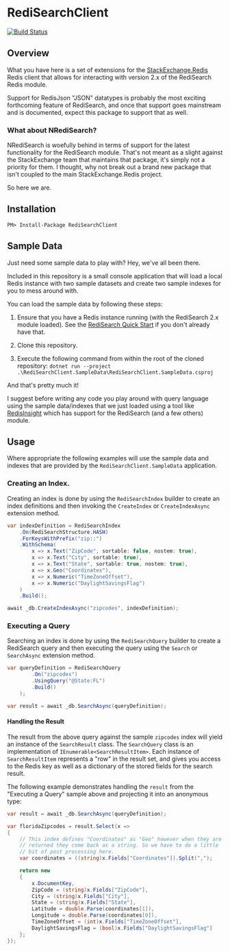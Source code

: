 # RediSearchClient
[![Build Status](https://github.com/tombatron/RedisSearchClient/actions/workflows/dotnet.yml/badge.svg)](https://github.com/tombatron/RedisSearchClient/actions/workflows/dotnet.yml)

## Overview

What you have here is a set of extensions for the [StackExchange.Redis](https://github.com/StackExchange/StackExchange.Redis) Redis client that allows for interacting with version 2.x of the RediSearch Redis module. 

Support for RedisJson "JSON" datatypes is probably the most exciting forthcoming feature of RediSearch, and once that support goes mainstream and is documented, expect this package to support that as well. 

### What about NRediSearch?

NRediSearch is woefully behind in terms of support for the latest functionality for the RediSearch module. That's not meant as a slight against the StackExchange team that maintains that package, it's simply not a priority for them. I thought, why not break out a brand new package that isn't coupled to the main StackExchange.Redis project. 

So here we are. 

## Installation

```
PM> Install-Package RediSearchClient
```

## Sample Data

Just need some sample data to play with? Hey, we've all been there. 

Included in this repository is a small console application that will load a local Redis instance with two sample datasets and create two sample indexes for you to mess around with. 

You can load the sample data by following these steps:

1. Ensure that you have a Redis instance running (with the RediSearch 2.x module loaded). See the [RediSearch Quick Start](https://oss.redislabs.com/redisearch/Quick_Start/) if you don't already have that. 

2. Clone this repository. 

3. Execute the following command from within the root of the cloned repository: `dotnet run --project .\RediSearchClient.SampleData\RediSearchClient.SampleData.csproj`

And that's pretty much it!

I suggest before writing any code you play around with query language using the sample data/indexes that we just loaded using a tool like [RedisInsight](https://redislabs.com/redis-enterprise/redis-insight/) which has support for the RediSearch (and a few others) module.

## Usage

Where appropriate the following examples will use the sample data and indexes that are provided by the `RediSearchClient.SampleData` application.

### Creating an Index.

Creating an index is done by using the `RediSearchIndex` builder to create an index definitions and then invoking the `CreateIndex` or `CreateIndexAsync` extension method. 

```csharp
var indexDefinition = RediSearchIndex
    .On(RediSearchStructure.HASH)
    .ForKeysWithPrefix("zip::")
    .WithSchema(
        x => x.Text("ZipCode", sortable: false, nostem: true),
        x => x.Text("City", sortable: true), 
        x => x.Text("State", sortable: true, nostem: true),
        x => x.Geo("Coordinates"),
        x => x.Numeric("TimeZoneOffset"),
        x => x.Numeric("DaylightSavingsFlag")
    )
    .Build();

await _db.CreateIndexAsync("zipcodes", indexDefinition);
```

### Executing a Query

Searching an index is done by using the `RediSearchQuery` builder to create a RediSearch query and then executing the query using the `Search` or `SearchAsync` extension method. 

```csharp
var queryDefinition = RediSearchQuery
        .On("zipcodes")
        .UsingQuery("@State:FL")
        .Build()
    );

var result = await _db.SearchAsync(queryDefinition);

```

#### Handling the Result
 
The result from the above query against the sample `zipcodes` index will yield an instance of the `SearchResult` class. The `SearchQuery` class is an implementation of `IEnumerable<SearchResultItem>`. Each instance of `SearchResultItem` represents a "row" in the result set, and gives you access to the Redis key as well as a dictionary of the stored fields for the search result. 

The following example demonstrates handling the `result` from the "Executing a Query" sample above and projecting it into an anonymous type:

```csharp
var result = await _db.SearchAsync(queryDefinition);

var floridaZipcodes = result.Select(x =>
{
    // This index defines "Coordinates" as "Geo" however when they are
    // returned they come back as a string. So we have to do a little
    // bit of post processing here. 
    var coordinates = ((string)x.Fields["Coordinates"]).Split(",");

    return new
    {
        x.DocumentKey,
        ZipCode = (string)x.Fields["ZipCode"],
        City = (string)x.Fields["City"],
        State = (string)x.Fields["State"],
        Latitude = double.Parse(coordinates[1]),
        Longitude = double.Parse(coordinates[0]),
        TimeZoneOffset = (int)x.Fields["TimeZoneOffset"],
        DaylightSavingsFlag = (bool)x.Fields["DaylightSavingsFlag"]
    };
});
```